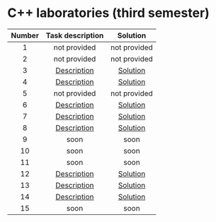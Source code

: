 # C++ laboratories (third semester)


|Number|Task description|Solution|
|:----:|:--------------:|:------:|
| 1 | not provided | not provided |
| 2 | not provided | not provided |
| 3 | [Description](https://github.com/Vectrom/preeop_labs/blob/master/lab3/ftest.cpp) | [Solution](https://github.com/Vectrom/preeop_labs/blob/master/lab3/) |
| 4 | [Description](https://github.com/Vectrom/preeop_labs/blob/master/lab4/ltest.cpp) | [Solution](https://github.com/Vectrom/preeop_labs/blob/master/lab4/) |
| 5 | not provided | not provided |
| 6 | [Description](https://github.com/Vectrom/preeop_labs/blob/master/lab6/rtest.cpp) | [Solution](https://github.com/Vectrom/preeop_labs/blob/master/lab6/) |
| 7 | [Description](https://github.com/Vectrom/preeop_labs/blob/master/lab7/stest.cpp) | [Solution](https://github.com/Vectrom/preeop_labs/blob/master/lab7/) |
| 8 | [Description](https://github.com/Vectrom/preeop_labs/blob/master/lab8/mtest.cpp) | [Solution](https://github.com/Vectrom/preeop_labs/blob/master/lab8/) |
| 9 | soon | soon |
| 10 | soon | soon |
| 11 | soon | soon |
| 12 | [Description](https://github.com/Vectrom/preeop_labs/blob/master/lab12/mtest.cpp) | [Solution](https://github.com/Vectrom/preeop_labs/blob/master/lab12/) |
| 13 | [Description](https://github.com/Vectrom/preeop_labs/blob/master/lab13/itest.cpp) | [Solution](https://github.com/Vectrom/preeop_labs/blob/master/lab13/) |
| 14 | [Description](https://github.com/Vectrom/preeop_labs/blob/master/lab14/stest.cpp) | [Solution](https://github.com/Vectrom/preeop_labs/blob/master/lab14/) |
| 15 | soon | soon |
